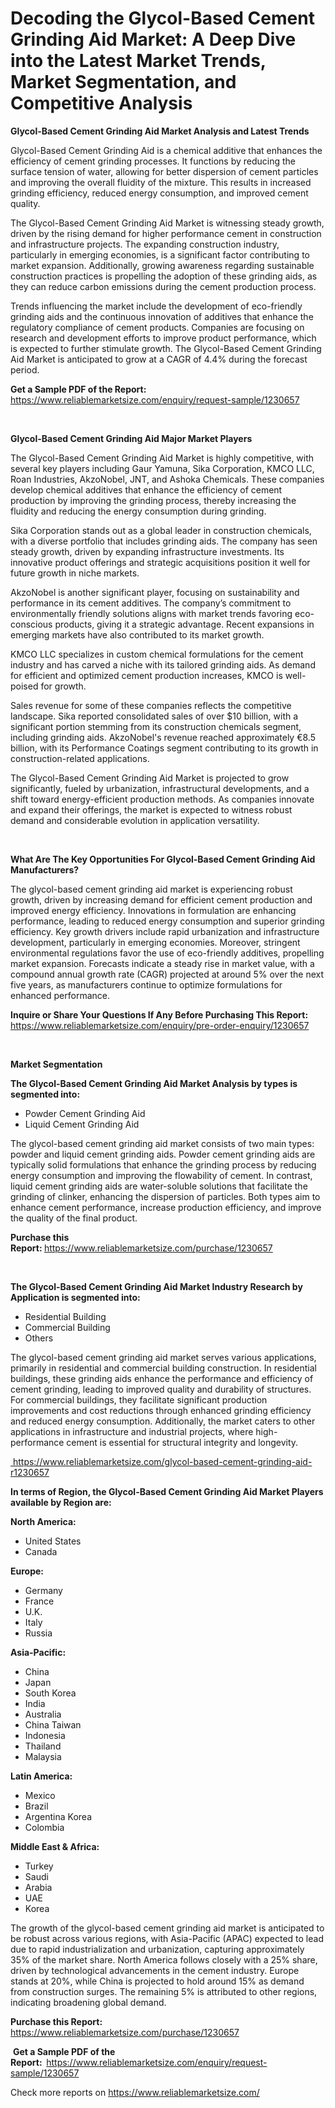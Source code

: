 <p><h1>Decoding the Glycol-Based Cement Grinding Aid Market: A Deep Dive into the Latest Market Trends, Market Segmentation, and Competitive Analysis</h1></p><p><strong>Glycol-Based Cement Grinding Aid Market Analysis and Latest Trends</strong></p>
<p><p>Glycol-Based Cement Grinding Aid is a chemical additive that enhances the efficiency of cement grinding processes. It functions by reducing the surface tension of water, allowing for better dispersion of cement particles and improving the overall fluidity of the mixture. This results in increased grinding efficiency, reduced energy consumption, and improved cement quality.</p><p>The Glycol-Based Cement Grinding Aid Market is witnessing steady growth, driven by the rising demand for higher performance cement in construction and infrastructure projects. The expanding construction industry, particularly in emerging economies, is a significant factor contributing to market expansion. Additionally, growing awareness regarding sustainable construction practices is propelling the adoption of these grinding aids, as they can reduce carbon emissions during the cement production process.</p><p>Trends influencing the market include the development of eco-friendly grinding aids and the continuous innovation of additives that enhance the regulatory compliance of cement products. Companies are focusing on research and development efforts to improve product performance, which is expected to further stimulate growth. The Glycol-Based Cement Grinding Aid Market is anticipated to grow at a CAGR of 4.4% during the forecast period.</p></p>
<p><strong>Get a Sample PDF of the Report:&nbsp;</strong> <a href="https://www.reliablemarketsize.com/enquiry/request-sample/1230657?utm_campaign=1197&utm_medium=2&utm_source=Github&utm_content=ia&utm_term=03022025&utm_id=glycol-based-cement-grinding-aid">https://www.reliablemarketsize.com/enquiry/request-sample/1230657</a></p>
<p>&nbsp;</p>
<p><strong>Glycol-Based Cement Grinding Aid Major Market Players</strong></p>
<p><p>The Glycol-Based Cement Grinding Aid Market is highly competitive, with several key players including Gaur Yamuna, Sika Corporation, KMCO LLC, Roan Industries, AkzoNobel, JNT, and Ashoka Chemicals. These companies develop chemical additives that enhance the efficiency of cement production by improving the grinding process, thereby increasing the fluidity and reducing the energy consumption during grinding.</p><p>Sika Corporation stands out as a global leader in construction chemicals, with a diverse portfolio that includes grinding aids. The company has seen steady growth, driven by expanding infrastructure investments. Its innovative product offerings and strategic acquisitions position it well for future growth in niche markets.</p><p>AkzoNobel is another significant player, focusing on sustainability and performance in its cement additives. The company’s commitment to environmentally friendly solutions aligns with market trends favoring eco-conscious products, giving it a strategic advantage. Recent expansions in emerging markets have also contributed to its market growth.</p><p>KMCO LLC specializes in custom chemical formulations for the cement industry and has carved a niche with its tailored grinding aids. As demand for efficient and optimized cement production increases, KMCO is well-poised for growth.</p><p>Sales revenue for some of these companies reflects the competitive landscape. Sika reported consolidated sales of over $10 billion, with a significant portion stemming from its construction chemicals segment, including grinding aids. AkzoNobel's revenue reached approximately €8.5 billion, with its Performance Coatings segment contributing to its growth in construction-related applications.</p><p>The Glycol-Based Cement Grinding Aid Market is projected to grow significantly, fueled by urbanization, infrastructural developments, and a shift toward energy-efficient production methods. As companies innovate and expand their offerings, the market is expected to witness robust demand and considerable evolution in application versatility.</p></p>
<p>&nbsp;</p>
<p><strong>What Are The Key Opportunities For Glycol-Based Cement Grinding Aid Manufacturers?</strong></p>
<p><p>The glycol-based cement grinding aid market is experiencing robust growth, driven by increasing demand for efficient cement production and improved energy efficiency. Innovations in formulation are enhancing performance, leading to reduced energy consumption and superior grinding efficiency. Key growth drivers include rapid urbanization and infrastructure development, particularly in emerging economies. Moreover, stringent environmental regulations favor the use of eco-friendly additives, propelling market expansion. Forecasts indicate a steady rise in market value, with a compound annual growth rate (CAGR) projected at around 5% over the next five years, as manufacturers continue to optimize formulations for enhanced performance.</p></p>
<p><strong>Inquire or Share Your Questions If Any Before Purchasing This Report:</strong> <a href="https://www.reliablemarketsize.com/enquiry/pre-order-enquiry/1230657?utm_campaign=1197&utm_medium=2&utm_source=Github&utm_content=ia&utm_term=03022025&utm_id=glycol-based-cement-grinding-aid">https://www.reliablemarketsize.com/enquiry/pre-order-enquiry/1230657</a></p>
<p>&nbsp;</p>
<p><strong>Market Segmentation</strong></p>
<p><strong>The Glycol-Based Cement Grinding Aid Market Analysis by types is segmented into:</strong></p>
<p><ul><li>Powder Cement Grinding Aid</li><li>Liquid Cement Grinding Aid</li></ul></p>
<p><p>The glycol-based cement grinding aid market consists of two main types: powder and liquid cement grinding aids. Powder cement grinding aids are typically solid formulations that enhance the grinding process by reducing energy consumption and improving the flowability of cement. In contrast, liquid cement grinding aids are water-soluble solutions that facilitate the grinding of clinker, enhancing the dispersion of particles. Both types aim to enhance cement performance, increase production efficiency, and improve the quality of the final product.</p></p>
<p><strong>Purchase this Report:&nbsp;</strong><a href="https://www.reliablemarketsize.com/purchase/1230657?utm_campaign=1197&utm_medium=2&utm_source=Github&utm_content=ia&utm_term=03022025&utm_id=glycol-based-cement-grinding-aid">https://www.reliablemarketsize.com/purchase/1230657</a></p>
<p>&nbsp;</p>
<p><strong>The Glycol-Based Cement Grinding Aid Market Industry Research by Application is segmented into:</strong></p>
<p><ul><li>Residential Building</li><li>Commercial Building</li><li>Others</li></ul></p>
<p><p>The glycol-based cement grinding aid market serves various applications, primarily in residential and commercial building construction. In residential buildings, these grinding aids enhance the performance and efficiency of cement grinding, leading to improved quality and durability of structures. For commercial buildings, they facilitate significant production improvements and cost reductions through enhanced grinding efficiency and reduced energy consumption. Additionally, the market caters to other applications in infrastructure and industrial projects, where high-performance cement is essential for structural integrity and longevity.</p></p>
<p><a href="https://www.reliablemarketsize.com/glycol-based-cement-grinding-aid-r1230657?utm_campaign=1197&utm_medium=2&utm_source=Github&utm_content=ia&utm_term=03022025&utm_id=glycol-based-cement-grinding-aid">&nbsp;https://www.reliablemarketsize.com/glycol-based-cement-grinding-aid-r1230657</a></p>
<p><strong>In terms of Region, the Glycol-Based Cement Grinding Aid Market Players available by Region are:</strong></p>
<p>
    <p> <strong> North America: </strong>
        <ul>
            <li>United States</li>
            <li>Canada</li>
        </ul>
        </p> 
    <p> <strong> Europe: </strong>
        <ul>
            <li>Germany</li>
            <li>France</li>
            <li>U.K.</li>
            <li>Italy</li>
            <li>Russia</li>
        </ul>
        </p> 
    <p> <strong> Asia-Pacific: </strong>
        <ul>
            <li>China</li>
            <li>Japan</li>
            <li>South Korea</li>
            <li>India</li>
            <li>Australia</li>
            <li>China Taiwan</li>
            <li>Indonesia</li>
            <li>Thailand</li>
            <li>Malaysia</li>
        </ul>
        </p> 
    <p> <strong> Latin America: </strong>
        <ul>
            <li>Mexico</li>
            <li>Brazil</li>
            <li>Argentina Korea</li>
            <li>Colombia</li>
        </ul>
        </p> 
    <p> <strong> Middle East & Africa: </strong>
        <ul>
            <li>Turkey</li>
            <li>Saudi</li>
            <li>Arabia</li>
            <li>UAE</li>
            <li>Korea</li>
        </ul>
    </p>
    </p>
<p><p>The growth of the glycol-based cement grinding aid market is anticipated to be robust across various regions, with Asia-Pacific (APAC) expected to lead due to rapid industrialization and urbanization, capturing approximately 35% of the market share. North America follows closely with a 25% share, driven by technological advancements in the cement industry. Europe stands at 20%, while China is projected to hold around 15% as demand from construction surges. The remaining 5% is attributed to other regions, indicating broadening global demand.</p></p>
<p><strong>Purchase this Report: </strong><a href="https://www.reliablemarketsize.com/purchase/1230657?utm_campaign=1197&utm_medium=2&utm_source=Github&utm_content=ia&utm_term=03022025&utm_id=glycol-based-cement-grinding-aid">https://www.reliablemarketsize.com/purchase/1230657</a></p>
<p>&nbsp;<strong>Get a Sample PDF of the Report:&nbsp;&nbsp;</strong><a href="https://www.reliablemarketsize.com/enquiry/request-sample/1230657?utm_campaign=1197&utm_medium=2&utm_source=Github&utm_content=ia&utm_term=03022025&utm_id=glycol-based-cement-grinding-aid">https://www.reliablemarketsize.com/enquiry/request-sample/1230657</a></p>
<p><strong></strong></p>
<p>Check more reports on <a href="https://www.reliablemarketsize.com/?utm_campaign=1197&utm_medium=2&utm_source=Github&utm_content=ia&utm_term=03022025&utm_id=glycol-based-cement-grinding-aid">https://www.reliablemarketsize.com/</a></p>